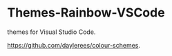 # Themes-Rainbow-VSCode
themes for Visual Studio Code.


 https://github.com/daylerees/colour-schemes. 
